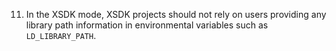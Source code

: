 11. In the XSDK mode, XSDK projects should not rely on users providing any library path information in environmental 
variables such as `LD_LIBRARY_PATH`.  
